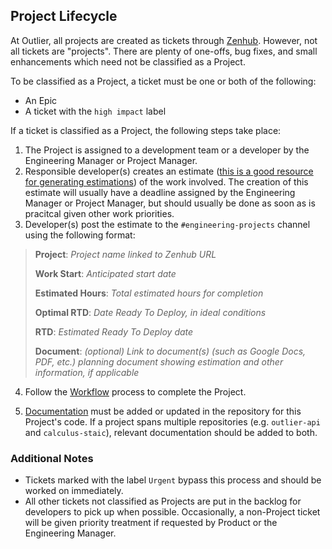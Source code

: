 ## Project Lifecycle

At Outlier, all projects are created as tickets through [Zenhub](https://app.zenhub.com/). However, not all tickets are "projects". There are plenty of one-offs, bug fixes, and small enhancements which need not be classified as a Project.

To be classified as a Project, a ticket must be one or both of the following:
* An Epic
* A ticket with the `high impact` label

If a ticket is classified as a Project, the following steps take place:

1. The Project is assigned to a development team or a developer by the Engineering Manager or Project Manager. 
2. Responsible developer(s) creates an estimate ([this is a good resource for generating estimations](https://jacobian.org/2021/may/25/my-estimation-technique/)) of the work involved. The creation of this estimate will usually have a deadline assigned by the Engineering Manager or Project Manager, but should usually be done as soon as is pracitcal given other work priorities.
3. Developer(s) post the estimate to the `#engineering-projects` channel using the following format:

> **Project**: *Project name linked to Zenhub URL*
> 
> **Work Start**: *Anticipated start date*
> 
> **Estimated Hours**: *Total estimated hours for completion*
> 
> **Optimal RTD**: *Date Ready To Deploy, in ideal conditions*
> 
> **RTD**: *Estimated Ready To Deploy date*
> 
> **Document**: *(optional) Link to document(s) (such as Google Docs, PDF, etc.) planning document showing estimation and other information, if applicable*

4. Follow the [Workflow](./gitAndGitHub.md#workflow) process to complete the Project.

5. [Documentation](./projectDocumentation.md) must be added or updated in the repository for this Project's code. If a project spans multiple repositories (e.g. `outlier-api` and `calculus-staic`), relevant documentation should be added to both. 

### Additional Notes
* Tickets marked with the label `Urgent` bypass this process and should be worked on immediately.
* All other tickets not classified as Projects are put in the backlog for developers to pick up when possible. Occasionally, a non-Project ticket will be given priority treatment if requested by Product or the Engineering Manager.